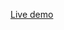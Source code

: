 [Live demo](https://rikschennink.github.io/smashing-magazine-lazy-loading-javascript-with-conditioner/conditional-loading/)